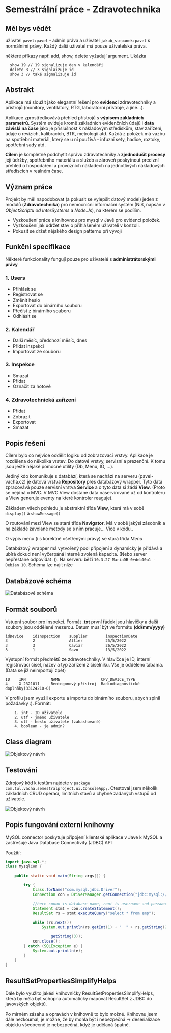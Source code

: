 # Semestrální práce - Zdravotechnika

## Měl bys vědět
uživatel `pavel:pavel` - admin práva a uživatel `jakub_stepanek:pavel` s normálními právy. Každý další uživatel má pouze uživatelská práva.

některé příkazy např. add, show, delete vyžadují argument. Ukázka

```
  show 19 // 19 signalizuje den v kalendáři
  delete 3 // 3 signlaizuje id
  show 3 // také signalizuje id
```



## Abstrakt
Aplikace má sloužit jako elegantní řešení pro **evidenci** zdravotechniky a přístrojů (monitory, ventilátory, RTG, laboratorní přístroje, a jiné…).

Aplikace zprostředkovává přehled přístrojů s **výpisem základních parametrů.**
Systém eviduje kromě základních evidenčních údajů i **data závislá na čase** jako je příslušnost k nákladovým střediskům, stav zařízení, údaje o revizích, kalibracích, BTK, metrologii atd. Každá z položek má vazbu na spotřební materiál, který se u ní používá - infuzní sety, hadice, roztoky, spotřební sady atd. 

**Cílem** je kompletně podchytit správu zdravotechniky a 
**zjednodušit procesy** její údržby, spotřebního materiálu a služeb a zároveň poskytnout precizní přehled o hospodaření a provozních nákladech na jednotlivých nákladových střediscích v reálném čase.

## Význam práce 
Projekt by měl napodobovat (a pokusit se vylepšit datový model) jeden z modulů (**Zdravotechnika**) pro nemocniční informační systém (NiS, napsán v _ObjectScriptu od InterSystems_ a _Node.Js_), na kterém se podílím. 
- Vyzkoušení práce s knihovnou pro mysql v Javě pro evidenci položek. 
- Vyzkoušení jak udržet stav o přihlášeném uživateli v konzoli. 
- Pokusit se držet nějakého design patternu při vývoji

## Funkční specifikace
Některé funkcionality fungují pouze pro uživatelé s **administrátorskými právy**
### 1. Users
* Přihlásit se
* Registrovat se 
* Změnit heslo
* Exportovat do binárního souboru
* Přečíst z bínárního souboru
* Odhlásit se
### 2. Kalendář
* Další měsíc, předchozí měsíc, dnes
* Přidat inspekci
* Importovat ze souboru
### 3. Inspekce
* Smazat 
* Přidat
* Označit za hotové
### 4. Zdravotechnická zařízení
* Přidat
* Zobrazit
* Exportovat
* Smazat

## Popis řešení
Cílem bylo co nejvíce oddělit logiku od zobrazovací vrstvy. Aplikace je rozdělena do několika vrstev. Do datové vrstvy, servisní a prezenční. K tomu jsou ještě nějaké pomocné utility (Db, Menu, IO, ...). 

Jediný kdo komunikuje s databází, která se nachází na serveru (pavel-vacha.cz) je datová vrstva **Repository** přes databázový wrapper. Tyto data zpracovává pouze servisní vrstva **Service** a o tyto data si žádá **View**. (Proto se nejdná o MVC. V MVC View dostane data naservírované už od kontroleru a View generuje eventy na které kontroler reaguje).

Základem všech pohledu je abstraktní třída **View**, která má v sobě `display()` a `showMessage()`

O routování mezi View se stará třída **Navigator**. Má v sobě jakýsi zásobník a na základě zavolané metody se s ním pracuje... Více v kódu..

O výpis menu (i s korektně ošetřenými právy) se stará třída *Menu*

Databázový wrapper má vytvořený pool připojení a dynamicky je přidává a ubírá dokud není vyčerpáná interně zvolená kapacita. (Nebo server nepřestane odpovídat :)). Na serveru běží `10.3.27-MariaDB-0+deb10u1 - Debian 10`. Schéma lze najít níže




## Databázové schéma

  ![Databázové schéma](./images/semestral_project.png)

## Formát souborů

Vstupní soubor pro inspekci. Formát **.txt** první řádek jsou hlavičky a další soubory jsou oddělené mezerou. Datum musí být ve formátu **(dd/mm/yyyy)**

```
idDevice    idInspection    supplier        inspectionDate
3           2               Altier          25/5/2022
3           3               Caviar          26/5/2022
3           1               Savo            13/5/2022
```

Výstupní formát předmětů ze zdravotechniky. V hlavičce je ID, interní registrovací čísel, název a typ zařízení z číselníku. Vše je odděleno tabama. (Data se již neimportují zpět)
```
ID    IRN           NAME                  CPV_DEVICE_TYPE
4     X-2321011     Rentegonový přístroj  Radiodiagnostické doplnňky(33124210-0)
```

V profilu jsem využil exportu a importu do binárního souboru, abych splnil požadavky :). Formát:

```
    1. int - ID uživatele
    2. utf - jméno uživatele
    3. utf - heslo uživatele (zahashované)
    4. boolean - je admin?
```

## Class diagram 

![Objektový návrh](./images/uml.png)

## Testování
Zdrojový kód k testům najdete v `package com.tul.vacha.semestralproject.ui.ConsoleApp;`. Otestoval jsem několik základních CRUD operací, limitních stavů a chybně zadaných vstupů od uživatele.

![Objektový návrh](./images/tests.png)

## Popis fungování externí knihovny

MySQL connector poskytuje připojení klientské aplikace v Jave k  MySQL a zastřešuje Java Database Connectivity (JDBC) API

Použití:

```java
import java.sql.*;
class MysqlCon {

    public static void main(String args[]) {

        try {
            Class.forName("com.mysql.jdbc.Driver");
            Connection con = DriverManager.getConnection("jdbc:mysql://localhost:3306/sonoo", "root", "root");

            //here sonoo is database name, root is username and password  
            Statement stmt = con.createStatement();
            ResultSet rs = stmt.executeQuery("select * from emp");

            while (rs.next())
                System.out.println(rs.getInt(1) + "  " + rs.getString(2) + "  " + rs.

                    getString(3));
            con.close();
        } catch (SQLException e) {
            System.out.println(e);
        }
    }
}
```
## ResultSetPropertiesSimplifyHelps

Dále bylo využito jakési knihovničky ResultSetPropertiesSimplifyHelps, která by měla být schopna automaticky mapovat ResultSet z JDBC do javovských objektů.

Po mírném zásahu a opravách v knihovně to bylo možné. Knihovnu jsem dále nezkoumal, je možné, že by mohla být i nebezpečná -> deserializace objektu všeobecně je nebezpečná, když je udělaná špatně.